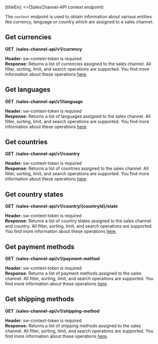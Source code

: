 [titleEn]: <>(SalesChannel-API context endpoint)

The `context` endpoint is used to obtain information about various entities like currency, language or country which are assigned to a
sales channel.

## Get currencies

**GET  /sales-channel-api/v1/currency**

**Header:** sw-context-token is required  
**Response:** Returns a list of currencies assigned to the sales channel.
All filter, sorting, limit, and search operations are supported.
You find more information about these operations [here](./50-filter-search-limit.md).

## Get languages

**GET  /sales-channel-api/v1/language**

**Header:** sw-context-token is required  
**Response:** Returns a list of languages assigned to the sales channel.
All filter, sorting, limit, and search operations are supported.
You find more information about these operations [here](./50-filter-search-limit.md).

## Get countries

**GET  /sales-channel-api/v1/country**

**Header:** sw-context-token is required  
**Response:** Returns a list of countries assigned to the sales channel.
All filter, sorting, limit, and search operations are supported.
You find more information about these operations [here](./50-filter-search-limit.md).

## Get country states

**GET  /sales-channel-api/v1/country/{countryId}/state**

**Header:** sw-context-token is required  
**Response:** Returns a list of country states assigned to the sales channel and country.
All filter, sorting, limit, and search operations are supported.
You find more information about these operations [here](./50-filter-search-limit.md).

## Get payment methods

**GET  /sales-channel-api/v1/payment-method**

**Header:** sw-context-token is required  
**Response:** Returns a list of payment methods assigned to the sales channel.
All filter, sorting, limit, and search operations are supported.
You find more information about these operations [here](./50-filter-search-limit.md).

## Get shipping methods

**GET  /sales-channel-api/v1/shipping-method**

**Header:** sw-context-token is required  
**Response:** Returns a list of shipping methods assigned to the sales channel.
All filter, sorting, limit, and search operations are supported.
You find more information about these operations [here](./50-filter-search-limit.md).
